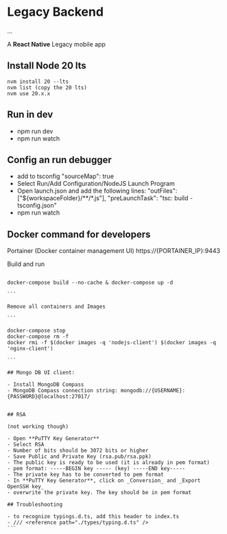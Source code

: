 # Legacy Backend
...

A **React Native** Legacy mobile app

## Install Node 20 lts

```
nvm install 20 --lts
nvm list (copy the 20 lts)
nvm use 20.x.x
```

## Run in dev

- npm run dev
- npm run watch

## Config an run debugger

- add to tsconfig "sourceMap": true
- Select Run/Add Configuration/NodeJS Launch Program
- Open launch.json and add the following lines:
  "outFiles": ["${workspaceFolder}/**/*.js"],
  "preLaunchTask": "tsc: build - tsconfig.json"
- npm run watch

## Docker command for developers

Portainer (Docker container management UI)
https://{PORTAINER_IP}:9443

Build and run

````

docker-compose build --no-cache & docker-compose up -d

```

Remove all containers and Images

```

docker-compose stop
docker-compose rm -f
docker rmi -f $(docker images -q 'nodejs-client') $(docker images -q 'nginx-client')

```

## Mongo DB UI client:

- Install MongoDB Compass
- MongoDB Compass connection string: mongodb://{USERNAME}:{PASSWORD}@localhost:27017/


## RSA

(not working though)

- Open **PuTTY Key Generator**
- Select RSA
- Number of bits should be 3072 bits or higher
- Save Public and Private Key (rsa.pub/rsa.ppk)
- The public key is ready to be used (it is already in pem format)
- pem format: -----BEGIN key ----- (key) -----END key-----
- The private key has to be converted to pem format
- In **PuTTY Key Generator**, click on _Conversion_ and _Export OpenSSH key_
- overwrite the private key. The key should be in pem format

## Troubleshooting

- to recognize typings.d.ts, add this header to index.ts
- /// <reference path="./types/typing.d.ts" />
```
````
